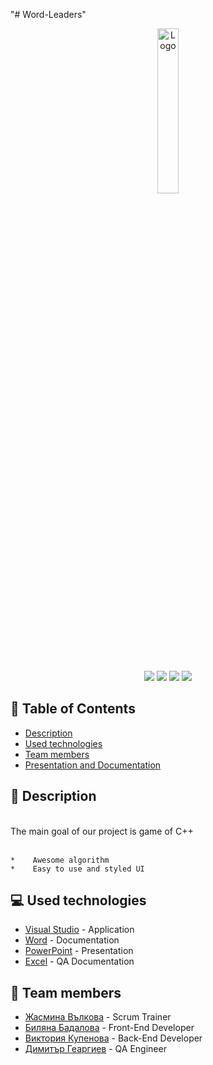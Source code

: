 "# Word-Leaders" 
<p align="center">
<a href=" rel="noopener">
<img src="Desktop/Logo.png" alt="Logo" width=26% height=26%>
</a>
</p>

 

<p align = "center">
<img src = "https://img.shields.io/github/languages/count/BSBadalova21/Error-Makres?style=flat">
<img src = "https://img.shields.io/github/repo-size/BSBadalova21/Error-Makers?style=flat">
<img src = "https://img.shields.io/github/stars/BSBadalova21/Error-Makers?style=social">
<img src = "https://img.shields.io/github/contributors/BSBadalova21/Error-Makers?style=flat">
</p>

## :pencil: Table of Contents
- [Description](#description)
- [Used technologies](#used_technologies)
- [Team members](#team_members)
- [Presentation and Documentation](#documentation)

## :book: Description <a name="description"></a>
<br>
The main goal of our project is game of C++
<br>
<br>

 

    *    Awesome algorithm 
    *    Easy to use and styled UI

## :computer: Used technologies <a name="used_technologies"></a>
- [Visual Studio](https://visualstudio.microsoft.com/) - Application
- [Word](https://www.microsoft.com/en-us/microsoft-365/word) - Documentation
- [PowerPoint](https://www.microsoft.com/en-us/microsoft-365/powerpoint) - Presentation
- [Excel](https://www.microsoft.com/en-us/microsoft-365/excel) - QA Documentation

 

## :busts_in_silhouette: Team members <a name="team_members"></a>
- [Жасмина Вълкова](https://github.com/ZIValkova21) - Scrum Trainer 
- [Биляна Бадалова](https://github.com/BSBadalova21) - Front-End Developer
- [Виктория Купенова](https://github.com/VGKupenova21) - Back-End Developer
- [Димитър Геаргиев](https://github.com/DKGeorgiev21) - QA Engineer
